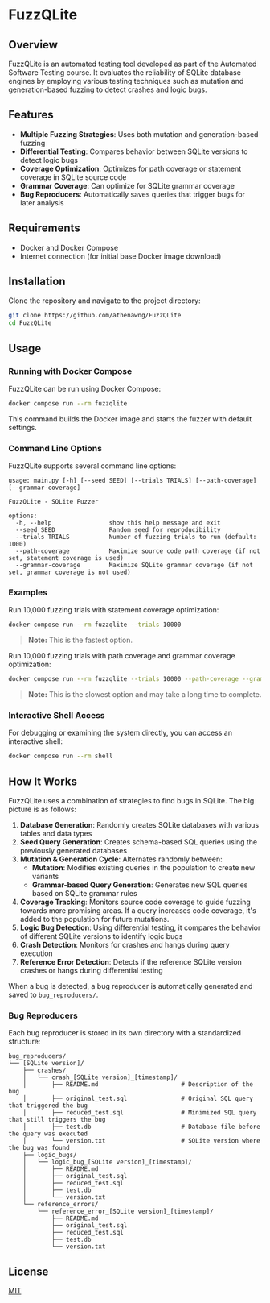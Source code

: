 # FuzzQLite

## Overview

FuzzQLite is an automated testing tool developed as part of the Automated Software Testing course. It evaluates the reliability of SQLite database engines by employing various testing techniques such as mutation and generation-based fuzzing to detect crashes and logic bugs.

## Features

-   **Multiple Fuzzing Strategies**: Uses both mutation and generation-based fuzzing
-   **Differential Testing**: Compares behavior between SQLite versions to detect logic bugs
-   **Coverage Optimization**: Optimizes for path coverage or statement coverage in SQLite source code
-   **Grammar Coverage**: Can optimize for SQLite grammar coverage
-   **Bug Reproducers**: Automatically saves queries that trigger bugs for later analysis

## Requirements

-   Docker and Docker Compose
-   Internet connection (for initial base Docker image download)

## Installation

Clone the repository and navigate to the project directory:

```bash
git clone https://github.com/athenawng/FuzzQLite
cd FuzzQLite
```

## Usage

### Running with Docker Compose

FuzzQLite can be run using Docker Compose:

```bash
docker compose run --rm fuzzqlite
```

This command builds the Docker image and starts the fuzzer with default settings.

### Command Line Options

FuzzQLite supports several command line options:

```
usage: main.py [-h] [--seed SEED] [--trials TRIALS] [--path-coverage] [--grammar-coverage]

FuzzQLite - SQLite Fuzzer

options:
  -h, --help                show this help message and exit
  --seed SEED               Random seed for reproducibility
  --trials TRIALS           Number of fuzzing trials to run (default: 1000)
  --path-coverage           Maximize source code path coverage (if not set, statement coverage is used)
  --grammar-coverage        Maximize SQLite grammar coverage (if not set, grammar coverage is not used)
```

### Examples

Run 10,000 fuzzing trials with statement coverage optimization:

```bash
docker compose run --rm fuzzqlite --trials 10000
```

> **Note:** This is the fastest option.

Run 10,000 fuzzing trials with path coverage and grammar coverage optimization:

```bash
docker compose run --rm fuzzqlite --trials 10000 --path-coverage --grammar-coverage
```

> **Note:** This is the slowest option and may take a long time to complete.

### Interactive Shell Access

For debugging or examining the system directly, you can access an interactive shell:

```bash
docker compose run --rm shell
```

## How It Works

FuzzQLite uses a combination of strategies to find bugs in SQLite. The big picture is as follows:

1. **Database Generation**: Randomly creates SQLite databases with various tables and data types
2. **Seed Query Generation**: Creates schema-based SQL queries using the previously generated databases
3. **Mutation & Generation Cycle**: Alternates randomly between:
    - **Mutation**: Modifies existing queries in the population to create new variants
    - **Grammar-based Query Generation**: Generates new SQL queries based on SQLite grammar rules
4. **Coverage Tracking**: Monitors source code coverage to guide fuzzing towards more promising areas. If a query increases code coverage, it's added to the population for future mutations.
5. **Logic Bug Detection**: Using differential testing, it compares the behavior of different SQLite versions to identify logic bugs
6. **Crash Detection**: Monitors for crashes and hangs during query execution
7. **Reference Error Detection**: Detects if the reference SQLite version crashes or hangs during differential testing

When a bug is detected, a bug reproducer is automatically generated and saved to `bug_reproducers/`.

### Bug Reproducers

Each bug reproducer is stored in its own directory with a standardized structure:

```
bug_reproducers/
└── [SQLite version]/
    ├── crashes/
    │   └── crash_[SQLite version]_[timestamp]/
    │       ├── README.md                       # Description of the bug
    │       ├── original_test.sql               # Original SQL query that triggered the bug
    │       ├── reduced_test.sql                # Minimized SQL query that still triggers the bug
    │       ├── test.db                         # Database file before the query was executed
    │       └── version.txt                     # SQLite version where the bug was found
    ├── logic_bugs/
    │   └── logic_bug_[SQLite version]_[timestamp]/
    │       ├── README.md
    │       ├── original_test.sql
    │       ├── reduced_test.sql
    │       ├── test.db
    │       └── version.txt
    └── reference_errors/
        └── reference_error_[SQLite version]_[timestamp]/
            ├── README.md
            ├── original_test.sql
            ├── reduced_test.sql
            ├── test.db
            └── version.txt
```

## License

[MIT](https://opensource.org/license/MIT)
